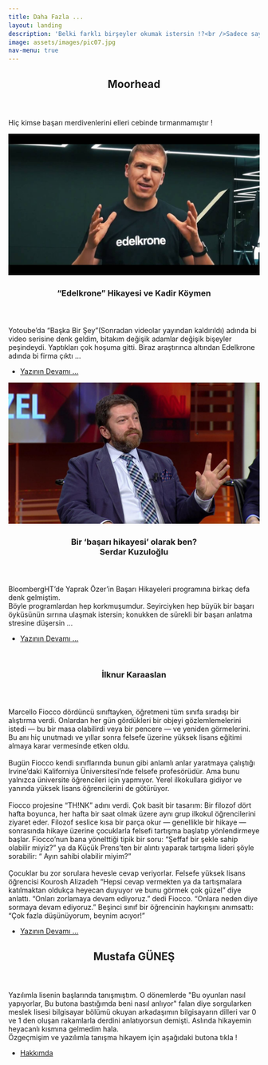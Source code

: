 ```yaml
---
title: Daha Fazla ...
layout: landing
description: 'Belki farklı birşeyler okumak istersin !?<br />Sadece sayfayı aşağı kaydır.'
image: assets/images/pic07.jpg
nav-menu: true
---
```


<!-- Main -->
<div id="main">

<!-- One -->
<section id="one">
	<div class="inner">
		<header class="major">
			<h2>Moorhead</h2>
		</header>
		<p>Hiç kimse başarı merdivenlerini elleri cebinde tırmanmamıştır !</p>
	</div>
</section>

<!-- Two -->
<section id="two" class="spotlights">
	<section>
		<a href="edelkrone-kadir-koymen.html" class="image">
			<img src="assets/images/edelkrone-kadir-koymen/kadirkoymen.jpg" alt="" data-position="center center" />
		</a>
		<div class="content">
			<div class="inner">
				<header class="major">
					<h3>“Edelkrone” Hikayesi ve Kadir Köymen</h3>
				</header>
				<p>Yotoube’da “Başka Bir Şey”(Sonradan videolar yayından kaldırıldı) adında bi video serisine denk geldim, bitakım değişik adamlar değişik bişeyler peşindeydi. Yaptıkları çok hoşuma gitti. Biraz araştırınca altından Edelkrone adında bi firma çıktı ...</p>
				<ul class="actions">
					<li><a href="edelkrone-kadir-koymen.html" class="button">Yazının Devamı ...</a></li>
				</ul>
			</div>
		</div>
	</section>
	<section>
		<a href="m-serdar-kuzuloglu.html" class="image">
			<img src="assets/images/m-serdar-kuzuloglu/mserdar-kuzuloglu.jpeg" alt="" data-position="top center" />
		</a>
		<div class="content">
			<div class="inner">
				<header class="major">
					<h3>Bir ‘başarı hikayesi’ olarak ben?<br> Serdar Kuzuloğlu</h3>
				</header>
				<p>BloombergHT’de Yaprak Özer’in Başarı Hikayeleri programına birkaç defa denk gelmiştim.<br> 
				Böyle programlardan hep korkmuşumdur. Seyirciyken hep büyük bir başarı öyküsünün sırrına ulaşmak istersin; konukken de sürekli bir başarı anlatma stresine düşersin ...</p>
				<ul class="actions">
					<li><a href="m-serdar-kuzuloglu.html" class="button">Yazının Devamı ...</a></li>
				</ul>
			</div>
		</div>
	</section>
	<section>
		<a href="hakkimda.html" class="image">
			<img src="assets/images/pic10.jpg" alt="" data-position="25% 25%" />
		</a>
		<div class="content">
			<div class="inner">
				<header class="major">
					<h3>İlknur Karaaslan</h3>
				</header>
				<p><p>Marcello Fiocco dördüncü sınıftayken, öğretmeni tüm sınıfa sıradışı bir alıştırma verdi. Onlardan her gün gördükleri bir objeyi gözlemlemelerini istedi — bu bir masa olabilirdi veya bir pencere —  ve yeniden görmelerini. Bu anı hiç unutmadı ve yıllar sonra felsefe üzerine yüksek lisans eğitimi almaya karar vermesinde etken oldu.
				<br><br>
				Bugün Fiocco kendi sınıflarında bunun gibi anlamlı anlar yaratmaya çalıştığı Irvine’daki Kaliforniya Üniversitesi’nde felsefe profesörüdür. Ama bunu yalnızca üniversite öğrencileri için yapmıyor. Yerel ilkokullara gidiyor ve yanında yüksek lisans öğrencilerini de götürüyor.
				<br><br>
				Fiocco projesine “TH!NK” adını verdi. Çok basit bir tasarım: Bir filozof dört hafta boyunca, her hafta bir saat olmak üzere aynı grup ilkokul öğrencilerini ziyaret eder. Filozof seslice kısa bir parça okur — genellikle bir hikaye —sonrasında hikaye üzerine çocuklarla felsefi tartışma başlatıp yönlendirmeye başlar. Fiocco’nun bana yönelttiği tipik bir soru: “Şeffaf bir şekle sahip olabilir miyiz?” ya da Küçük Prens’ten bir alıntı yaparak tartışma lideri şöyle sorabilir: “ Ayın sahibi olabilir miyim?”
				<br><br>
				Çocuklar bu zor sorulara hevesle cevap veriyorlar. Felsefe yüksek lisans öğrencisi Kourosh Alizadeh “Hepsi cevap vermekten ya da tartışmalara katılmaktan oldukça heyecan duyuyor ve bunu görmek çok güzel” diye anlattı. “Onları zorlamaya devam ediyoruz.” dedi Fiocco. “Onlara neden diye sormaya devam ediyoruz.” Beşinci sınıf bir öğrencinin haykırışını anımsattı: “Çok fazla düşünüyorum, beynim acıyor!”</p></p>
				<ul class="actions">
					<li><a href="hakkimda.html" class="button">Yazının Devamı ...</a></li>
				</ul>
			</div>
		</div>
	</section>
</section>

<!-- Three -->
<section id="three">
	<div class="inner">
		<header class="major">
			<h2>Mustafa GÜNEŞ</h2>
		</header>
		<p>Yazılımla lisenin başlarında tanışmıştım. O dönemlerde "Bu oyunları nasıl yapıyorlar, Bu butona bastığımda beni nasıl anlıyor" falan diye sorgularken meslek lisesi bilgisayar bölümü okuyan arkadaşımın bilgisayarın dilleri var 0 ve 1 den oluşan rakamlarla derdini anlatıyorsun demişti. Aslında hikayemin heyacanlı kısmına gelmedim hala. 
		<br> Özgeçmişim ve yazılımla tanışma hikayem için aşağıdaki butona tıkla !</p>
		<ul class="actions">
			<li><a href="hakkimda.html" class="button next">Hakkımda</a></li>
		</ul>
	</div>
</section>

</div>
